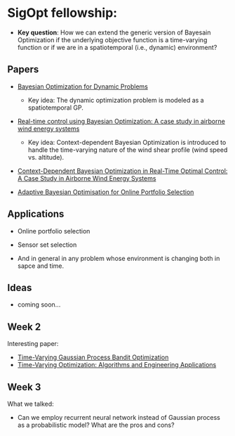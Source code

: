 # SigOpt fellowship: 
  
 * **Key question**: How we can extend the generic version of Bayesain Optimization if the underlying objective function is a time-varying function or if we are in a spatiotemporal (i.e., dynamic) environment?

## Papers

 * [Bayesian Optimization for Dynamic Problems](https://arxiv.org/pdf/1803.03432.pdf)
 
    * Key idea: The dynamic optimization problem is modeled as a spatiotemporal GP.
 
 * [Real-time control using Bayesian Optimization: A case study in airborne wind energy systems](https://www.sciencedirect.com/science/article/pii/S0967066117302101)
    * Key idea: Context-dependent Bayesian Optimization is introduced to handle the time-varying nature of the wind shear profile (wind speed vs. altitude).
 
 * [Context-Dependent Bayesian Optimization in Real-Time Optimal Control: A Case Study in Airborne Wind Energy Systems](https://bayesopt.github.io/papers/2017/5.pdf)
  
 * [Adaptive Bayesian Optimisation for Online Portfolio Selection](http://www.robots.ox.ac.uk/~mosb/public/pdf/1566/NyikosaOsborneRobertsNipsBayesopt2015.pdf)
 
 
 ## Applications
 
 * Online portfolio selection
 
 * Sensor set selection
 
 * And in general in any problem whose environment is changing both in sapce and time. 
 
 ## Ideas
 
 * coming soon...
 
 ## Week 2
 
 Interesting paper:
 * [Time-Varying Gaussian Process Bandit Optimization](https://arxiv.org/pdf/1601.06650.pdf)
 * [Time-Varying Optimization: Algorithms and Engineering Applications](https://arxiv.org/abs/1807.07032)
 
 ## Week 3
 
What we talked:
  * Can we employ recurrent neural network instead of Gaussian process as a probabilistic model? What are the pros and cons?
  
  
 
     


